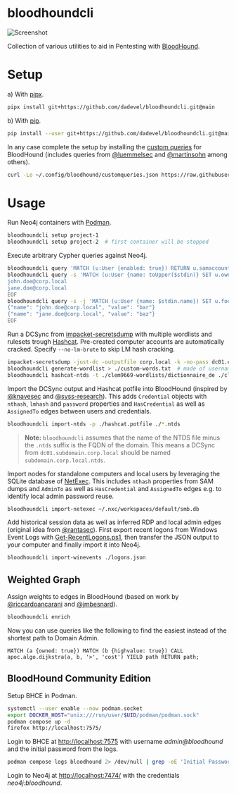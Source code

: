 # bloodhoundcli

![Screenshot](./assets/demo.png)

Collection of various utilities to aid in Pentesting with [BloodHound](https://github.com/bloodhoundad/bloodhound).

# Setup

a) With [pipx](https://github.com/pypa/pipx).

~~~ bash
pipx install git+https://github.com/dadevel/bloodhoundcli.git@main
~~~

b) With [pip](https://github.com/pypa/pip).

~~~ bash
pip install --user git+https://github.com/dadevel/bloodhoundcli.git@main
~~~

In any case complete the setup by installing the [custom queries](./customqueries.json) for BloodHound (includes queries from [@luemmelsec](https://github.com/LuemmelSec/Custom-BloodHound-Queries) and [@martinsohn](https://gist.github.com/martinsohn/3f6122c7486ca3ffcaa444772f1a35f2) among others).

~~~ bash
curl -Lo ~/.config/bloodhound/customqueries.json https://raw.githubusercontent.com/dadevel/bloodhoundcli/main/customqueries.json
~~~

# Usage

Run Neo4j containers with [Podman](https://github.com/containers/podman).

~~~ bash
bloodhoundcli setup project-1
bloodhoundcli setup project-2  # first container will be stopped
~~~

Execute arbitrary Cypher queries against Neo4j.

~~~ bash
bloodhoundcli query 'MATCH (u:User {enabled: true}) RETURN u.samaccountname' > ./users.txt
bloodhoundcli query -s 'MATCH (u:User {name: toUpper($stdin)} SET u.owned=true RETURN u.name' << EOF
john.doe@corp.local
jane.doe@corp.local
EOF
bloodhoundcli query -s -j 'MATCH (u:User {name: $stdin.name}) SET u.foo=$stdin.value RETURN u.name' << EOF
{"name": "john.doe@corp.local", "value": "bar"}
{"name": "jane.doe@corp.local", "value": "baz"}
EOF
~~~

Run a DCSync from [impacket-secretsdump](https://github.com/fortra/impacket) with multiple wordlists and rulesets trough [Hashcat](https://github.com/hashcat/hashcat).
Pre-created computer accounts are automatically cracked.
Specify `--no-lm-brute` to skip LM hash cracking.

~~~ bash
impacket-secretsdump -just-dc -outputfile corp.local -k -no-pass dc01.corp.local
bloodhoundcli generate-wordlist > ./custom-words.txt  # made of usernames, descriptions, etc.
bloodhoundcli hashcat-ntds -t ./clem9669-wordlists/dictionnaire_de ./clem9669-hashcat-rules/clem9669_medium.rule -t ./custom-words.txt ./unicorn-hashcat-rules/unicorn\ rules/SuperUnicorn.rule -t ./weakpass-3.txt ./unicorn-hashcat-rules/unicorn\ rules/Unicorn250.rule -p ./hashcat.potfile ./*.ntds
~~~

Import the DCSync output and Hashcat potfile into BloodHound (inspired by [@knavesec](https://github.com/knavesec/max) and [@syss-research](https://github.com/syss-research/hashcathelper)).
This adds `Credential` objects with `nthash`, `lmhash` and `password` properties and `HasCredential` as well as `AssignedTo` edges between users and credentials.

~~~ bash
bloodhoundcli import-ntds -p ./hashcat.potfile ./*.ntds
~~~

> **Note:**
> `bloodhoundcli` assumes that the name of the NTDS file minus the `.ntds` suffix is the FQDN of the domain.
> This means a DCSync from `dc01.subdomain.corp.local` should be named `subdomain.corp.local.ntds`.

Import nodes for standalone computers and local users by leveraging the SQLite database of [NetExec](https://github.com/pennyw0rth/netexec).
This includes `nthash` properties from SAM dumps and `AdminTo` as well as `HasCredential` and `AssignedTo` edges e.g. to identify local admin password reuse.

~~~ bash
bloodhoundcli import-netexec ~/.nxc/workspaces/default/smb.db
~~~

Add historical session data as well as inferred RDP and local admin edges (original idea from [@rantasec](https://medium.com/@rantasec/bloodhound-for-blue-teams-windows-event-id-4624-a259c76ee09e)).
First export recent logons from Windows Event Logs with [Get-RecentLogons.ps1](./Get-RecentLogons.ps1), then transfer the JSON output to your computer and finally import it into Neo4j.

~~~ bash
bloodhoundcli import-winevents ./logons.json
~~~

## Weighted Graph

Assign weights to edges in BloodHound (based on work by [@riccardoancarani](https://riccardoancarani.github.io/2019-11-08-not-all-paths-are-equal/) and [@jmbesnard](https://www.linkedin.com/pulse/graph-theory-assess-active-directory-smartest-vs-shortest-besnard-0qgle)).

~~~ bash
bloodhoundcli enrich
~~~

Now you can use queries like the following to find the easiest instead of the shortest path to Domain Admin.

~~~ cypher
MATCH (a {owned: true}) MATCH (b {highvalue: true}) CALL apoc.algo.dijkstra(a, b, '>', 'cost') YIELD path RETURN path;
~~~

## BloodHound Community Edition

Setup BHCE in Podman.

~~~ bash
systemctl --user enable --now podman.socket
export DOCKER_HOST="unix:///run/user/$UID/podman/podman.sock"
podman compose up -d
firefox http://localhost:7575/
~~~

Login to BHCE at <http://localhost:7575> with username *admin@bloodhound* and the initial password from the logs.

~~~ bash
podman compose logs bloodhound 2> /dev/null | grep -oE 'Initial Password Set To: *[^ ]+' | sed 's|Initial Password Set To: *||'
~~~

Login to Neo4j at <http://localhost:7474/> with the credentials *neo4j:bloodhound*.
